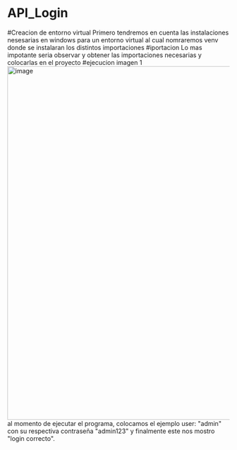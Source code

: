 # API_Login
#Creacion de entorno virtual
Primero tendremos en cuenta las instalaciones nesesarias en windows para un entorno virtual 
al cual nomraremos venv donde se instalaran los distintos importaciones
#iportacion
Lo mas impotante seria observar y obtener las importaciones necesarias y  colocarlas en el proyecto 
#ejecucion
imagen 1
<img width="1447" height="802" alt="image" src="https://github.com/user-attachments/assets/c18d4c51-2a6f-458b-b73d-24c4d3b35cb4" />
al momento de ejecutar el programa, colocamos el ejemplo user: "admin" con su respectiva contraseña "admin123" y finalmente este nos mostro "login correcto".

